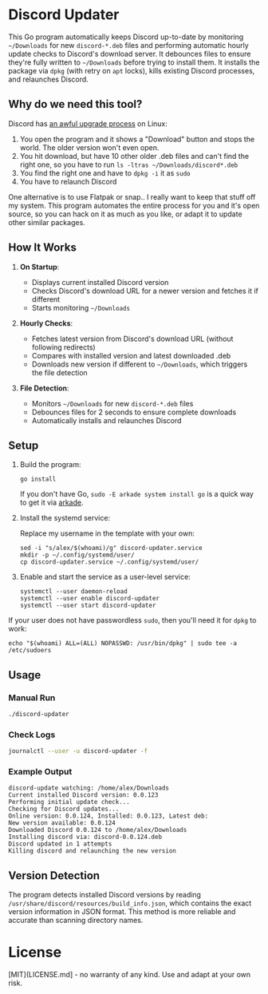 # Discord Updater

This Go program automatically keeps Discord up-to-date by monitoring `~/Downloads` for new `discord-*.deb` files and performing automatic hourly update checks to Discord's download server. It debounces files to ensure they're fully written to `~/Downloads` before trying to install them. It installs the package via `dpkg` (with retry on `apt` locks), kills existing Discord processes, and relaunches Discord.

## Why do we need this tool?

Discord has [an awful upgrade process](https://x.com/alexellisuk/status/1968230950342652296) on Linux:

1. You open the program and it shows a "Download" button and stops the world. The older version won't even open.
2. You hit download, but have 10 other older .deb files and can't find the right one, so you have to run `ls -ltras ~/Downloads/discord*.deb`
3. You find the right one and have to `dpkg -i` it as `sudo`
4. You have to relaunch Discord

One alternative is to use Flatpak or snap.. I really want to keep that stuff off my system. This program automates the entire process for you and it's open source, so you can hack on it as much as you like, or adapt it to update other similar packages.

## How It Works

1. **On Startup**:
   - Displays current installed Discord version
   - Checks Discord's download URL for a newer version and fetches it if different
   - Starts monitoring `~/Downloads`

2. **Hourly Checks**:
   - Fetches latest version from Discord's download URL (without following redirects)
   - Compares with installed version and latest downloaded .deb
   - Downloads new version if different to `~/Downloads`, which triggers the file detection

3. **File Detection**:
   - Monitors `~/Downloads` for new `discord-*.deb` files
   - Debounces files for 2 seconds to ensure complete downloads
   - Automatically installs and relaunches Discord

## Setup

1. Build the program:
   ```
   go install
   ```

   If you don't have Go, `sudo -E arkade system install go` is a quick way to get it via [arkade](https://arkade.dev).

2. Install the systemd service:

   Replace my username in the template with your own:

   ```
   sed -i "s/alex/$(whoami)/g" discord-updater.service
   mkdir -p ~/.config/systemd/user/
   cp discord-updater.service ~/.config/systemd/user/
   ```

3. Enable and start the service as a user-level service:
   ```
   systemctl --user daemon-reload
   systemctl --user enable discord-updater
   systemctl --user start discord-updater
   ```

If your user does not have passwordless `sudo`, then you'll need it for `dpkg` to work:

```
echo "$(whoami) ALL=(ALL) NOPASSWD: /usr/bin/dpkg" | sudo tee -a /etc/sudoers
```

## Usage

### Manual Run
```bash
./discord-updater
```

### Check Logs

```bash
journalctl --user -u discord-updater -f
```

### Example Output

```
discord-update watching: /home/alex/Downloads
Current installed Discord version: 0.0.123
Performing initial update check...
Checking for Discord updates...
Online version: 0.0.124, Installed: 0.0.123, Latest deb:
New version available: 0.0.124
Downloaded Discord 0.0.124 to /home/alex/Downloads
Installing discord via: discord-0.0.124.deb
Discord updated in 1 attempts
Killing discord and relaunching the new version
```

## Version Detection

The program detects installed Discord versions by reading `/usr/share/discord/resources/build_info.json`, which contains the exact version information in JSON format. This method is more reliable and accurate than scanning directory names.

# License

[MIT](LICENSE.md] - no warranty of any kind. Use and adapt at your own risk.

